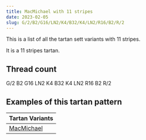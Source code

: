 ```yaml
---
title: MacMichael with 11 stripes
date: 2023-02-05
slug: G/2/B2/G16/LN2/K4/B32/K4/LN2/R16/B2/R/2
---
```

This is a list of all the tartan sett variants with 11 stripes.

It is a 11 stripes tartan.


## Thread count
G/2 B2 G16 LN2 K4 B32 K4 LN2 R16 B2 R/2

## Examples of this tartan pattern

| Tartan Variants |
|---------------|
| [MacMichael](/variants/g/2/b2/g16/ln2/k4/b32/k4/ln2/r16/b2/r/2-b304080-g008000-k000000-lne0e0e0-rc00000)||
